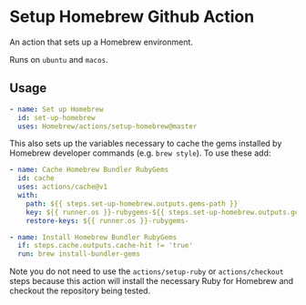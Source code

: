 # Setup Homebrew Github Action

An action that sets up a Homebrew environment.

Runs on `ubuntu` and `macos`.

## Usage

```yaml
- name: Set up Homebrew
  id: set-up-homebrew
  uses: Homebrew/actions/setup-homebrew@master
```

This also sets up the variables necessary to cache the gems installed by Homebrew developer commands (e.g. `brew style`). To use these add:

```yaml
- name: Cache Homebrew Bundler RubyGems
  id: cache
  uses: actions/cache@v1
  with:
    path: ${{ steps.set-up-homebrew.outputs.gems-path }}
    key: ${{ runner.os }}-rubygems-${{ steps.set-up-homebrew.outputs.gems-hash }}
    restore-keys: ${{ runner.os }}-rubygems-

- name: Install Homebrew Bundler RubyGems
  if: steps.cache.outputs.cache-hit != 'true'
  run: brew install-bundler-gems
```

Note you do not need to use the `actions/setup-ruby` or `actions/checkout` steps because this action will install the necessary Ruby for Homebrew and checkout the repository being tested.
